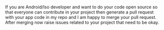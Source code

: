 If you are Android/Iso developer and want to do your code open source
so that everyone can contribute in your project then generate a pull
request with your app code in my repo and I am happy to merge your pull
request.
After merging now raise issues related to your project that need to
be okay.
